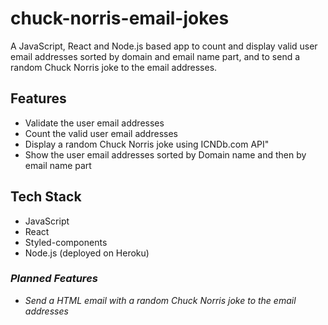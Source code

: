 # chuck-norris-email-jokes

A JavaScript, React and Node.js based app to count and display valid user email addresses sorted by domain and email name part, and to send a random Chuck Norris joke to the email addresses.

<h2>Features</h2>
<ul>
  <li>Validate the user email addresses</li>
  <li>Count the valid user email addresses</li>
  <li>Display a random Chuck Norris joke using ICNDb.com API"
  <li>Show the user email addresses sorted by Domain name and then by email name part</li>
</ul>

<h2>Tech Stack</h2>
<ul>
  <li>JavaScript</li>
  <li>React</li>
  <li>Styled-components</li>
  <li>Node.js (deployed on Heroku)</li>
</ul>

<h3><em>Planned Features</em></h3>
<ul>
  <li><em>Send a HTML email with a random Chuck Norris joke to the email addresses</em></li>
</ul>
